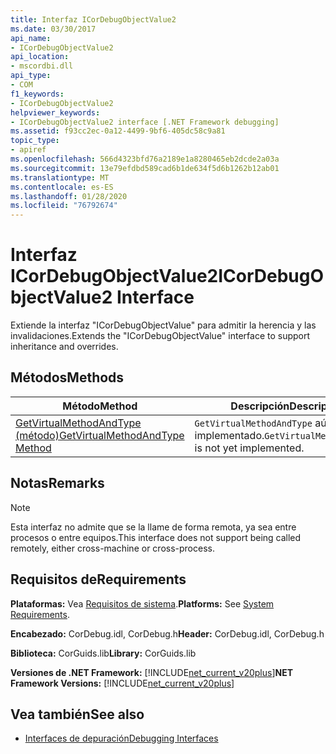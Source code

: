 ```yaml
---
title: Interfaz ICorDebugObjectValue2
ms.date: 03/30/2017
api_name:
- ICorDebugObjectValue2
api_location:
- mscordbi.dll
api_type:
- COM
f1_keywords:
- ICorDebugObjectValue2
helpviewer_keywords:
- ICorDebugObjectValue2 interface [.NET Framework debugging]
ms.assetid: f93cc2ec-0a12-4499-9bf6-405dc58c9a81
topic_type:
- apiref
ms.openlocfilehash: 566d4323bfd76a2189e1a8280465eb2dcde2a03a
ms.sourcegitcommit: 13e79efdbd589cad6b1de634f5d6b1262b12ab01
ms.translationtype: MT
ms.contentlocale: es-ES
ms.lasthandoff: 01/28/2020
ms.locfileid: "76792674"
---
```

# <a name="icordebugobjectvalue2-interface"></a><span data-ttu-id="aada2-102">Interfaz ICorDebugObjectValue2</span><span class="sxs-lookup"><span data-stu-id="aada2-102">ICorDebugObjectValue2 Interface</span></span>

<span data-ttu-id="aada2-103">Extiende la interfaz "ICorDebugObjectValue" para admitir la herencia y las invalidaciones.</span><span class="sxs-lookup"><span data-stu-id="aada2-103">Extends the "ICorDebugObjectValue" interface to support inheritance and overrides.</span></span>  
  
## <a name="methods"></a><span data-ttu-id="aada2-104">Métodos</span><span class="sxs-lookup"><span data-stu-id="aada2-104">Methods</span></span>  
  
|<span data-ttu-id="aada2-105">Método</span><span class="sxs-lookup"><span data-stu-id="aada2-105">Method</span></span>|<span data-ttu-id="aada2-106">Descripción</span><span class="sxs-lookup"><span data-stu-id="aada2-106">Description</span></span>|  
|------------|-----------------|  
|[<span data-ttu-id="aada2-107">GetVirtualMethodAndType (método)</span><span class="sxs-lookup"><span data-stu-id="aada2-107">GetVirtualMethodAndType Method</span></span>](icordebugobjectvalue2-getvirtualmethodandtype-method.md)|<span data-ttu-id="aada2-108">`GetVirtualMethodAndType` aún no se ha implementado.</span><span class="sxs-lookup"><span data-stu-id="aada2-108">`GetVirtualMethodAndType` is not yet implemented.</span></span>|  
  
## <a name="remarks"></a><span data-ttu-id="aada2-109">Notas</span><span class="sxs-lookup"><span data-stu-id="aada2-109">Remarks</span></span>  
  
> [!NOTE]
> <span data-ttu-id="aada2-110">Esta interfaz no admite que se la llame de forma remota, ya sea entre procesos o entre equipos.</span><span class="sxs-lookup"><span data-stu-id="aada2-110">This interface does not support being called remotely, either cross-machine or cross-process.</span></span>  
  
## <a name="requirements"></a><span data-ttu-id="aada2-111">Requisitos de</span><span class="sxs-lookup"><span data-stu-id="aada2-111">Requirements</span></span>  
 <span data-ttu-id="aada2-112">**Plataformas:** Vea [Requisitos de sistema](../../../../docs/framework/get-started/system-requirements.md).</span><span class="sxs-lookup"><span data-stu-id="aada2-112">**Platforms:** See [System Requirements](../../../../docs/framework/get-started/system-requirements.md).</span></span>  
  
 <span data-ttu-id="aada2-113">**Encabezado:** CorDebug.idl, CorDebug.h</span><span class="sxs-lookup"><span data-stu-id="aada2-113">**Header:** CorDebug.idl, CorDebug.h</span></span>  
  
 <span data-ttu-id="aada2-114">**Biblioteca:** CorGuids.lib</span><span class="sxs-lookup"><span data-stu-id="aada2-114">**Library:** CorGuids.lib</span></span>  
  
 <span data-ttu-id="aada2-115">**Versiones de .NET Framework:** [!INCLUDE[net_current_v20plus](../../../../includes/net-current-v20plus-md.md)]</span><span class="sxs-lookup"><span data-stu-id="aada2-115">**NET Framework Versions:** [!INCLUDE[net_current_v20plus](../../../../includes/net-current-v20plus-md.md)]</span></span>  
  
## <a name="see-also"></a><span data-ttu-id="aada2-116">Vea también</span><span class="sxs-lookup"><span data-stu-id="aada2-116">See also</span></span>

- [<span data-ttu-id="aada2-117">Interfaces de depuración</span><span class="sxs-lookup"><span data-stu-id="aada2-117">Debugging Interfaces</span></span>](debugging-interfaces.md)
